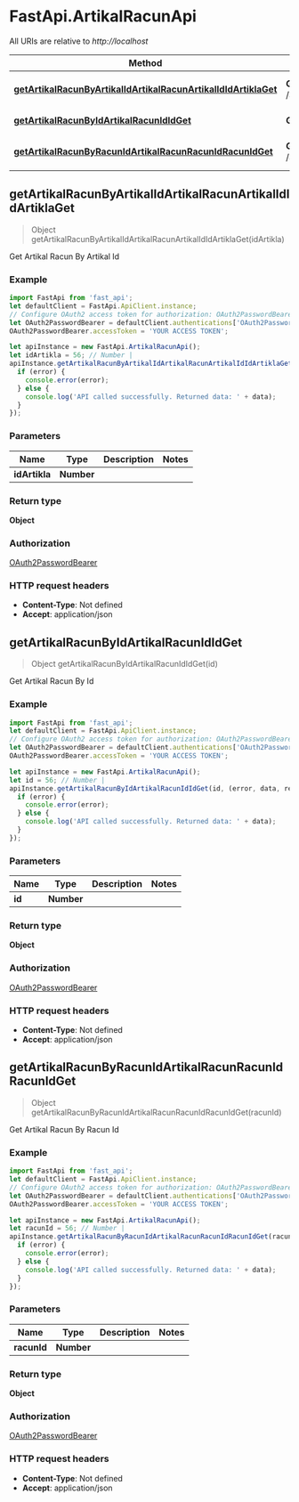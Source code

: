 # FastApi.ArtikalRacunApi

All URIs are relative to *http://localhost*

Method | HTTP request | Description
------------- | ------------- | -------------
[**getArtikalRacunByArtikalIdArtikalRacunArtikalIdIdArtiklaGet**](ArtikalRacunApi.md#getArtikalRacunByArtikalIdArtikalRacunArtikalIdIdArtiklaGet) | **GET** /artikal_racun/artikal_id/{id_artikla} | Get Artikal Racun By Artikal Id
[**getArtikalRacunByIdArtikalRacunIdIdGet**](ArtikalRacunApi.md#getArtikalRacunByIdArtikalRacunIdIdGet) | **GET** /artikal_racun/id/{id} | Get Artikal Racun By Id
[**getArtikalRacunByRacunIdArtikalRacunRacunIdRacunIdGet**](ArtikalRacunApi.md#getArtikalRacunByRacunIdArtikalRacunRacunIdRacunIdGet) | **GET** /artikal_racun/racun_id/{racun_id} | Get Artikal Racun By Racun Id



## getArtikalRacunByArtikalIdArtikalRacunArtikalIdIdArtiklaGet

> Object getArtikalRacunByArtikalIdArtikalRacunArtikalIdIdArtiklaGet(idArtikla)

Get Artikal Racun By Artikal Id

### Example

```javascript
import FastApi from 'fast_api';
let defaultClient = FastApi.ApiClient.instance;
// Configure OAuth2 access token for authorization: OAuth2PasswordBearer
let OAuth2PasswordBearer = defaultClient.authentications['OAuth2PasswordBearer'];
OAuth2PasswordBearer.accessToken = 'YOUR ACCESS TOKEN';

let apiInstance = new FastApi.ArtikalRacunApi();
let idArtikla = 56; // Number | 
apiInstance.getArtikalRacunByArtikalIdArtikalRacunArtikalIdIdArtiklaGet(idArtikla, (error, data, response) => {
  if (error) {
    console.error(error);
  } else {
    console.log('API called successfully. Returned data: ' + data);
  }
});
```

### Parameters


Name | Type | Description  | Notes
------------- | ------------- | ------------- | -------------
 **idArtikla** | **Number**|  | 

### Return type

**Object**

### Authorization

[OAuth2PasswordBearer](../README.md#OAuth2PasswordBearer)

### HTTP request headers

- **Content-Type**: Not defined
- **Accept**: application/json


## getArtikalRacunByIdArtikalRacunIdIdGet

> Object getArtikalRacunByIdArtikalRacunIdIdGet(id)

Get Artikal Racun By Id

### Example

```javascript
import FastApi from 'fast_api';
let defaultClient = FastApi.ApiClient.instance;
// Configure OAuth2 access token for authorization: OAuth2PasswordBearer
let OAuth2PasswordBearer = defaultClient.authentications['OAuth2PasswordBearer'];
OAuth2PasswordBearer.accessToken = 'YOUR ACCESS TOKEN';

let apiInstance = new FastApi.ArtikalRacunApi();
let id = 56; // Number | 
apiInstance.getArtikalRacunByIdArtikalRacunIdIdGet(id, (error, data, response) => {
  if (error) {
    console.error(error);
  } else {
    console.log('API called successfully. Returned data: ' + data);
  }
});
```

### Parameters


Name | Type | Description  | Notes
------------- | ------------- | ------------- | -------------
 **id** | **Number**|  | 

### Return type

**Object**

### Authorization

[OAuth2PasswordBearer](../README.md#OAuth2PasswordBearer)

### HTTP request headers

- **Content-Type**: Not defined
- **Accept**: application/json


## getArtikalRacunByRacunIdArtikalRacunRacunIdRacunIdGet

> Object getArtikalRacunByRacunIdArtikalRacunRacunIdRacunIdGet(racunId)

Get Artikal Racun By Racun Id

### Example

```javascript
import FastApi from 'fast_api';
let defaultClient = FastApi.ApiClient.instance;
// Configure OAuth2 access token for authorization: OAuth2PasswordBearer
let OAuth2PasswordBearer = defaultClient.authentications['OAuth2PasswordBearer'];
OAuth2PasswordBearer.accessToken = 'YOUR ACCESS TOKEN';

let apiInstance = new FastApi.ArtikalRacunApi();
let racunId = 56; // Number | 
apiInstance.getArtikalRacunByRacunIdArtikalRacunRacunIdRacunIdGet(racunId, (error, data, response) => {
  if (error) {
    console.error(error);
  } else {
    console.log('API called successfully. Returned data: ' + data);
  }
});
```

### Parameters


Name | Type | Description  | Notes
------------- | ------------- | ------------- | -------------
 **racunId** | **Number**|  | 

### Return type

**Object**

### Authorization

[OAuth2PasswordBearer](../README.md#OAuth2PasswordBearer)

### HTTP request headers

- **Content-Type**: Not defined
- **Accept**: application/json

